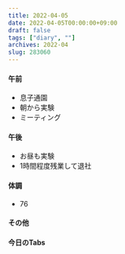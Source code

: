 ```yaml
---
title: 2022-04-05
date: 2022-04-05T00:00:00+09:00
draft: false
tags: ["diary", ""]
archives: 2022-04
slug: 283060
---
```

#### 午前
- 息子通園
- 朝から実験
- ミーティング
#### 午後
- お昼も実験
- 1時間程度残業して退社
#### 体調
- 76
#### その他
#### 今日のTabs